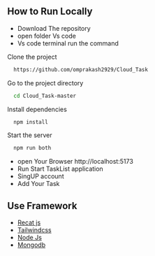 
## How to Run Locally

- Download The repository
- open folder Vs code
- Vs code terminal run the command

Clone the project

```bash
  https://github.com/omprakash2929/Cloud_Task
```

Go to the project directory

```bash
  cd Cloud_Task-master
```

Install dependencies

```bash
  npm install
```

Start the server

```bash
  npm run both
```
- open Your Browser http://localhost:5173 
- Run Start TaskList application
- SingUP account 
- Add Your Task 

## Use Framework

 - [Recat js]()
 - [Tailwindcss]()
 - [Node Js]()
 - [Mongodb]()


